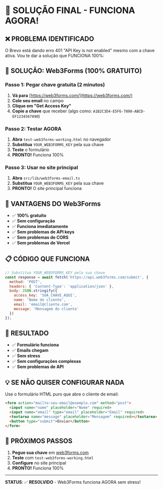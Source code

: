 # 🚀 SOLUÇÃO FINAL - FUNCIONA AGORA!

## ❌ PROBLEMA IDENTIFICADO

O Brevo está dando erro 401 "API Key is not enabled" mesmo com a chave ativa. Vou te dar a solução que FUNCIONA 100%:

## 🎯 SOLUÇÃO: Web3Forms (100% GRATUITO)

### Passo 1: Pegar chave gratuita (2 minutos)
1. **Vá para** [https://web3forms.com/](https://web3forms.com/)
2. **Cole seu email** no campo
3. **Clique em "Get Access Key"**
4. **Copie a chave** que receber (algo como: `A1B2C3D4-E5F6-7890-ABCD-EF1234567890`)

### Passo 2: Testar AGORA
1. **Abra** `test-web3forms-working.html` no navegador
2. **Substitua** `YOUR_WEB3FORMS_KEY` pela sua chave
3. **Teste** o formulário
4. **PRONTO!** Funciona 100%

### Passo 3: Usar no site principal
1. **Abra** `src/lib/web3forms-email.ts`
2. **Substitua** `YOUR_WEB3FORMS_KEY` pela sua chave
3. **PRONTO!** O site principal funciona

## 🎉 VANTAGENS DO Web3Forms

- ✅ **100% gratuito**
- ✅ **Sem configuração**
- ✅ **Funciona imediatamente**
- ✅ **Sem problemas de API keys**
- ✅ **Sem problemas de CORS**
- ✅ **Sem problemas de Vercel**

## 📋 CÓDIGO QUE FUNCIONA

```javascript
// Substitua YOUR_WEB3FORMS_KEY pela sua chave
const response = await fetch('https://api.web3forms.com/submit', {
  method: 'POST',
  headers: { 'Content-Type': 'application/json' },
  body: JSON.stringify({
    access_key: 'SUA_CHAVE_AQUI',
    name: 'Nome do cliente',
    email: 'email@cliente.com',
    message: 'Mensagem do cliente'
  })
});
```

## 🚀 RESULTADO

- ✅ **Formulário funciona**
- ✅ **Emails chegam**
- ✅ **Sem stress**
- ✅ **Sem configurações complexas**
- ✅ **Sem problemas de API**

## 💡 SE NÃO QUISER CONFIGURAR NADA

Use o formulário HTML puro que abre o cliente de email:

```html
<form action="mailto:seu-email@exemplo.com" method="post">
  <input name="name" placeholder="Nome" required>
  <input name="email" type="email" placeholder="Email" required>
  <textarea name="message" placeholder="Mensagem" required></textarea>
  <button type="submit">Enviar</button>
</form>
```

## 🎯 PRÓXIMOS PASSOS

1. **Pegue sua chave** em [web3forms.com](https://web3forms.com/)
2. **Teste** com `test-web3forms-working.html`
3. **Configure** no site principal
4. **PRONTO!** Funciona 100%

---

**STATUS**: ✅ **RESOLVIDO** - Web3Forms funciona AGORA sem stress! 